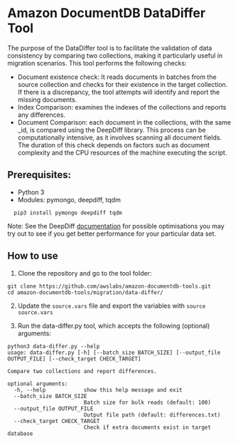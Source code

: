 # Amazon DocumentDB DataDiffer Tool

The purpose of the DataDiffer tool is to facilitate the validation of data consistency by comparing two collections, making it particularly useful in migration scenarios.
This tool performs the following checks:

- Document existence check: It reads documents in batches from the source collection and checks for their existence in the target collection. If there is a discrepancy, the tool attempts will identify and report the missing documents.
- Index Comparison: examines the indexes of the collections and reports any differences.
- Document Comparison: each document in the collections, with the same _id, is compared using the DeepDiff library. This process can be computationally intensive, as it involves scanning all document fields. The duration of this check depends on factors such as document complexity and the CPU resources of the machine executing the script.

## Prerequisites:

 - Python 3
 - Modules: pymongo, deepdiff, tqdm
```
  pip3 install pymongo deepdiff tqdm
```
Note: See the DeepDiff [documentation](https://zepworks.com/deepdiff/current/optimizations.html) for possible optimisations you may try out to see if you get better performance for your particular data set.

## How to use

1. Clone the repository and go to the tool folder:
```
git clone https://github.com/awslabs/amazon-documentdb-tools.git
cd amazon-documentdb-tools/migration/data-differ/
```

2. Update the `source.vars` file and export the variables with `source source.vars`

3. Run the data-differ.py tool, which accepts the following (optional) arguments:

```
python3 data-differ.py --help
usage: data-differ.py [-h] [--batch_size BATCH_SIZE] [--output_file OUTPUT_FILE] [--check_target CHECK_TARGET]

Compare two collections and report differences.

optional arguments:
  -h, --help            show this help message and exit
  --batch_size BATCH_SIZE
                        Batch size for bulk reads (default: 100)
  --output_file OUTPUT_FILE
                        Output file path (default: differences.txt)
  --check_target CHECK_TARGET
                        Check if extra documents exist in target database
```
